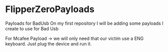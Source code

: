 # FlipperZeroPayloads
Payloads for BadUsb 
On my first repository I will be adding some payloads I create to use for Bad Usb

For Mcafee Payload -> we will only need that our victim use a ENG keyboard.
Just plug the device and run it.
